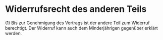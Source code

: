 # Widerrufsrecht des anderen Teils

(1) Bis zur Genehmigung des Vertrags ist der andere Teil zum Widerruf berechtigt. Der Widerruf kann auch dem Minderjährigen gegenüber erklärt werden.